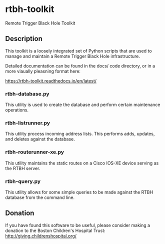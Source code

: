 # rtbh-toolkit

Remote Trigger Black Hole Toolkit

## Description

This toolkit is a loosely integrated set of Python scripts that are used to manage and maintain a Remote Trigger Black Hole infrastructure.

Detailed documentation can be found in the docs/ code directory, or in a more viaually pleasning format here:

https://rtbh-toolkit.readthedocs.io/en/latest/

### rtbh-database.py

This utility is used to create the database and perform certain maintenance operations.

### rtbh-listrunner.py

This utility process incoming address lists.  This performs adds, updates, and deletes against the database. 

### rtbh-routerunner-xe.py

This utility maintains the static routes on a Cisco IOS-XE device serving as the RTBH server. 

### rtbh-query.py

This utility allows for some simple queries to be made against the RTBH database from the command line.

## Donation

If you have found this software to be useful, please consider making a donation to the Boston Children's Hospital Trust: http://giving.childrenshospital.org/